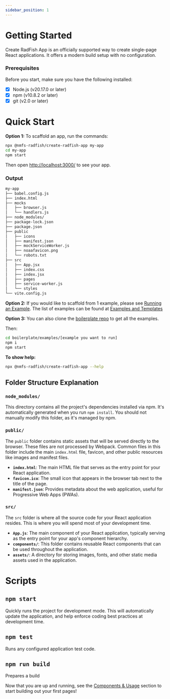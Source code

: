 ```yaml
---
sidebar_position: 1
---
```


# Getting Started

Create RadFish App is an officially supported way to create single-page React applications. It offers a modern build setup with no configuration.

### Prerequisites

Before you start, make sure you have the following installed:

- [x] Node.js (v20.17.0 or later)
- [x] npm (v10.8.2 or later)
- [x] git (v2.0 or later)

# Quick Start

**Option 1:** To scaffold an app, run the commands:

```bash
npx @nmfs-radfish/create-radfish-app my-app
cd my-app
npm start
```
Then open [http://localhost:3000/](http://localhost:3000/) to see your app.

### Output

```bash
my-app
├── babel.config.js
├── index.html
├── mocks
│   ├── browser.js
│   └── handlers.js
├── node_modules/
├── package-lock.json
├── package.json
├── public
│   ├── icons
│   ├── manifest.json
│   ├── mockServiceWorker.js
│   ├── noaafavicon.png
│   └── robots.txt
├── src
│   ├── App.jsx
│   ├── index.css
│   ├── index.jsx
│   ├── pages
│   ├── service-worker.js
│   └── styles
└── vite.config.js
```

**Option 2:** If you would like to scaffold from 1 example, please see [Running an Example](./building-your-application/available-scripts/running-example.md). The list of examples can be found at [Examples and Templates](/radfish/developer-documentation/examples-and-templates)

**Option 3:** You can also clone the [boilerplate repo](https://github.com/NMFS-RADFish/boilerplate) to get all the examples.

Then:

```bash
cd boilerplate/examples/[example you want to run]
npm i
npm start
```

**To show help:**

```bash
npx @nmfs-radfish/create-radfish-app --help
```

## Folder Structure Explanation

### `node_modules/`

This directory contains all the project's dependencies installed via npm. It's automatically generated when you run `npm install`. You should not manually modify this folder, as it's managed by npm.

### `public/`

The `public` folder contains static assets that will be served directly to the browser. These files are not processed by Webpack. Common files in this folder include the main `index.html` file, favicon, and other public resources like images and manifest files.

- **`index.html`**: The main HTML file that serves as the entry point for your React application.
- **`favicon.ico`**: The small icon that appears in the browser tab next to the title of the page.
- **`manifest.json`**: Provides metadata about the web application, useful for Progressive Web Apps (PWAs).

### `src/`

The `src` folder is where all the source code for your React application resides. This is where you will spend most of your development time.

- **`App.js`**: The main component of your React application, typically serving as the entry point for your app's component hierarchy.
- **`components/`**: This folder contains reusable React components that can be used throughout the application.
- **`assets/`**: A directory for storing images, fonts, and other static media assets used in the application.

# Scripts

## `npm start`

Quickly runs the project for development mode. This will automatically update the application, and help enforce coding best practices at development time.

## `npm test`

Runs any configured application test code.

## `npm run build`

Prepares a build

Now that you are up and running, see the [Components & Usage](./building-your-application/patterns/components.md) section to start building out your first pages!
